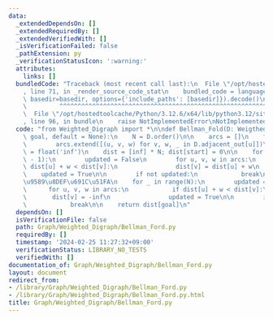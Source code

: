 ```yaml
---
data:
  _extendedDependsOn: []
  _extendedRequiredBy: []
  _extendedVerifiedWith: []
  _isVerificationFailed: false
  _pathExtension: py
  _verificationStatusIcon: ':warning:'
  attributes:
    links: []
  bundledCode: "Traceback (most recent call last):\n  File \"/opt/hostedtoolcache/Python/3.12.6/x64/lib/python3.12/site-packages/onlinejudge_verify/documentation/build.py\"\
    , line 71, in _render_source_code_stat\n    bundled_code = language.bundle(stat.path,\
    \ basedir=basedir, options={'include_paths': [basedir]}).decode()\n          \
    \         ^^^^^^^^^^^^^^^^^^^^^^^^^^^^^^^^^^^^^^^^^^^^^^^^^^^^^^^^^^^^^^^^^^^^^^^^^^^^^^^^^\n\
    \  File \"/opt/hostedtoolcache/Python/3.12.6/x64/lib/python3.12/site-packages/onlinejudge_verify/languages/python.py\"\
    , line 96, in bundle\n    raise NotImplementedError\nNotImplementedError\n"
  code: "from Weighted_Digraph import *\n\ndef Bellman_Fold(D: Weigthed_Digraph, start,\
    \ goal, default = None):\n    N = D.order()\n\n    arcs = []\n    for u in range(N):\n\
    \        arcs.extend([(u, v, w) for v, w, _ in D.adjacent_out[u]])\n\n    inf\
    \ = float('inf')\n    dist = [inf] * N; dist[start] = 0\n\n    for _ in range(N\
    \ - 1):\n        updated = False\n        for u, v, w in arcs:\n            if\
    \ dist[u] + w < dist[v]:\n                dist[v] = dist[u] + w\n            \
    \    updated = True\n\n        if not updated:\n            break\n\n    # \u8CA0\
    \u9589\u8DEF\u691C\u51FA\n    for _ in range(N):\n        updated = False\n  \
    \      for u, v, w in arcs:\n            if dist[u] + w < dist[v]:\n         \
    \       dist[v] = -inf\n                updated = True\n\n        if not updated:\n\
    \            break\n\n    return dist[goal]\n"
  dependsOn: []
  isVerificationFile: false
  path: Graph/Weighted_Digraph/Bellman_Ford.py
  requiredBy: []
  timestamp: '2024-02-25 11:27:32+09:00'
  verificationStatus: LIBRARY_NO_TESTS
  verifiedWith: []
documentation_of: Graph/Weighted_Digraph/Bellman_Ford.py
layout: document
redirect_from:
- /library/Graph/Weighted_Digraph/Bellman_Ford.py
- /library/Graph/Weighted_Digraph/Bellman_Ford.py.html
title: Graph/Weighted_Digraph/Bellman_Ford.py
---
```

